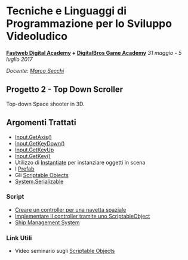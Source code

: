 # Tecniche e Linguaggi di Programmazione per lo Sviluppo Videoludico

**[Fastweb Digital Academy](https://www.fastwebdigital.academy/) + [DigitalBros Game Academy](http://www.dbgameacademy.it/)**
*31 maggio - 5 luglio 2017*

*Docente: [Marco Secchi](http://marcosecchi.it)*

## Progetto 2 - Top Down Scroller

Top-down Space shooter in 3D.

## Argomenti Trattati

* [Input.GetAxis()](https://docs.unity3d.com/ScriptReference/Input.GetAxis.html)
* [Input.GetKeyDown()](https://docs.unity3d.com/ScriptReference/Input.GetKeyDown.html)
* [Input.GetKeyUp](https://docs.unity3d.com/ScriptReference/Input.GetKeyUp.html)
* [Input.GetKey()](https://docs.unity3d.com/ScriptReference/Input.GetKey.html)
* Utilizzo di [Instantiate](https://docs.unity3d.com/Manual/InstantiatingPrefabs.html) per instanziare oggetti in scena
* I [Prefab](https://docs.unity3d.com/Manual/Prefabs.html)
* Gli [Scriptable Objects](https://docs.unity3d.com/Manual/class-ScriptableObject.html)
* [System.Serializable](https://docs.unity3d.com/ScriptReference/Serializable.html)


### Script

* [Creare un controller per una navetta spaziale](https://gist.github.com/marcosecchi/e0fefa41074c0d93eb3b7db0b4f77bc9)
* [Implementare il controller tramite uno ScriptableObject](https://gist.github.com/marcosecchi/e0fefa41074c0d93eb3b7db0b4f77bc9)
* [Ship Management System](https://gist.github.com/marcosecchi/86746c261a8d7e7991a2c6c5a4e6041e)

### Link Utili

* Video seminario sugli [Scriptable Objects](https://unity3d.com/learn/tutorials/modules/beginner/live-training-archive/scriptable-objects)
